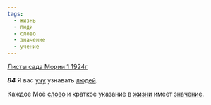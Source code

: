 ```yaml
---
tags:
  - жизнь
  - люди
  - слово
  - значение
  - учение
---
```


[Листы сада Мории 1 1924г](https://127.0.0.1:4002/agni/1924)

___84___
Я вас [учу](../../../tags/#учение) узнавать [людей](../../../tags/#люди).   

Каждое Моё [слово](../../../tags/#слово) и краткое указание в [жизни](../../../tags/#жизнь) имеет [значение](../../../tags/#значение).   

